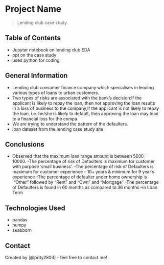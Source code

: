 # Project Name
> Lending club case study.


## Table of Contents
* Jupyter notebook on lending club EDA
* ppt on the case study 
* used python for coding 

<!-- You can include any other section that is pertinent to your problem -->

## General Information
- Lending club consumer finance company which specialises in lending various types of loans to urban customers.
- Two types of risks are associated with the bank’s decision:If the applicant is likely to repay the loan, then not approving the loan results in a loss of business to the company,If the applicant is not likely to repay the loan, i.e. he/she is likely to default, then approving the loan may lead to a financial loss for the compa
- We are trying to understand the pattern of the defaulters.
- loan dataset from the lending case study site

<!-- You don't have to answer all the questions - just the ones relevant to your project. -->

## Conclusions
- Observed that the maximum loan range amount is between 5000-10000.
-The percentage of risk of Defaulters is maximum for customer with purpose ‘small business’.
-The percentage of risk of Defaulters is maximum for customer experience - 10+ years & minimum for 9 year’s experience
-The percentage of defaulter under home ownership is  “Other” followed by “Rent” and “Own” and “Mortgage”
-The percentage of Defaulters is found in 60 months as compared to 36 months –in  Loan Term

<!-- You don't have to answer all the questions - just the ones relevant to your project. -->


## Technologies Used
- pandas
- numpy
- seabborn

<!-- As the libraries versions keep on changing, it is recommended to mention the version of library used in this project -->



## Contact
Created by [@prity2803] - feel free to contact me!


<!-- Optional -->
<!-- ## License -->
<!-- This project is open source and available under the [... License](). -->

<!-- You don't have to include all sections - just the one's relevant to your project -->
